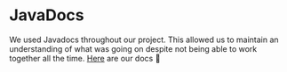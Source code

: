 # JavaDocs
We used Javadocs throughout our project. This allowed us to maintain an understanding of what was going on despite not being able to work together all the time. [Here](index.html) are our docs 📜 